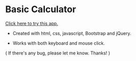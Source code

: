# Basic Calculator

[Click here to try this app.](https://aka-joe.github.io/basic-calculator/)

* Created with html, css, javascript, Bootstrap and jQuery.

* Works with both keyboard and mouse click.

( If there's any bug, please let me know. Thanks! )
